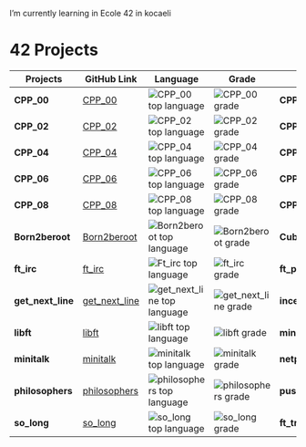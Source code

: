  I’m currently learning in Ecole 42 in kocaeli

# 42 Projects

| Projects              | GitHub Link                                                            | Language                                                                                                     | Grade                                                                                       | Projects              | GitHub Link                                                            | Language                                                                                                     | Grade                                                                                       |
|--------------------|------------------------------------------------------------------------|--------------------------------------------------------------------------------------------------------------|---------------------------------------------------------------------------------------------|--------------------|------------------------------------------------------------------------|--------------------------------------------------------------------------------------------------------------|---------------------------------------------------------------------------------------------|
| **CPP_00**         | [CPP_00](https://github.com/bruak/CPP_00.git)                         | ![CPP_00 top language](https://img.shields.io/github/languages/top/bruak/CPP_00?style=flat-square)           | ![CPP_00 grade](https://img.shields.io/badge/:-100%25-success?style=flat-square&logo=42)    | **CPP_01**         | [CPP_01](https://github.com/bruak/CPP_01.git)                         | ![CPP_01 top language](https://img.shields.io/github/languages/top/bruak/CPP_01?style=flat-square)           | ![CPP_01 grade](https://img.shields.io/badge/:-100%25-success?style=flat-square&logo=42)    |
| **CPP_02**         | [CPP_02](https://github.com/bruak/CPP_02.git)                         | ![CPP_02 top language](https://img.shields.io/github/languages/top/bruak/CPP_02?style=flat-square)           | ![CPP_02 grade](https://img.shields.io/badge/:-100%25-success?style=flat-square&logo=42)    | **CPP_03**         | [CPP_03](https://github.com/bruak/CPP_03.git)                         | ![CPP_03 top language](https://img.shields.io/github/languages/top/bruak/CPP_03?style=flat-square)           | ![CPP_03 grade](https://img.shields.io/badge/:-100%25-success?style=flat-square&logo=42)    |
| **CPP_04**         | [CPP_04](https://github.com/bruak/CPP_04.git)                         | ![CPP_04 top language](https://img.shields.io/github/languages/top/bruak/CPP_04?style=flat-square)           | ![CPP_04 grade](https://img.shields.io/badge/:-100%25-success?style=flat-square&logo=42)    | **CPP_05**         | [CPP_05](https://github.com/bruak/CPP_05.git)                         | ![CPP_05 top language](https://img.shields.io/github/languages/top/bruak/CPP_05?style=flat-square)           | ![CPP_05 grade](https://img.shields.io/badge/:-100%25-success?style=flat-square&logo=42)    |
| **CPP_06**         | [CPP_06](https://github.com/bruak/CPP_06.git)                         | ![CPP_06 top language](https://img.shields.io/github/languages/top/bruak/CPP_06?style=flat-square)           | ![CPP_06 grade](https://img.shields.io/badge/:-100%25-success?style=flat-square&logo=42)    | **CPP_07**         | [CPP_07](https://github.com/bruak/CPP_07.git)                         | ![CPP_07 top language](https://img.shields.io/github/languages/top/bruak/CPP_07?style=flat-square)           | ![CPP_07 grade](https://img.shields.io/badge/:-100%25-success?style=flat-square&logo=42)    |
| **CPP_08**         | [CPP_08](https://github.com/bruak/CPP_08.git)                         | ![CPP_08 top language](https://img.shields.io/github/languages/top/bruak/CPP_08?style=flat-square)           | ![CPP_08 grade](https://img.shields.io/badge/:-100%25-success?style=flat-square&logo=42)    | **CPP_09**         | [CPP_09](https://github.com/bruak/CPP_09.git)                         | ![CPP_09 top language](https://img.shields.io/github/languages/top/bruak/CPP_09?style=flat-square)           | ![CPP_09 grade](https://img.shields.io/badge/:-100%25-success?style=flat-square&logo=42)    |
| **Born2beroot**    | [Born2beroot](https://github.com/bruak/Born2beroot.git)               | ![Born2beroot top language](https://img.shields.io/github/languages/top/mcombeau/Born2beroot?style=flat-square) | ![Born2beroot grade](https://img.shields.io/badge/:-100%25-success?style=flat-square&logo=42)| **Cub3d**          | [Cub3d](https://github.com/bruak/Cub3d.git)                           | ![Cub3d top language](https://img.shields.io/github/languages/top/bruak/Cub3d?style=flat-square)             | ![Cub3d grade](https://img.shields.io/badge/:-100%25-success?style=flat-square&logo=42)     |
| **ft_irc**         | [ft_irc](https://github.com/bruak/ft_irc.git)                         | ![Ft_irc top language](https://img.shields.io/github/languages/top/bruak/CPP_00?style=flat-square)            | ![ft_irc grade](https://img.shields.io/badge/:-100%25-success?style=flat-square&logo=42)    | **ft_printf**      | [ft_printf](https://github.com/bruak/ft_printf.git)                   | ![ft_printf top language](https://img.shields.io/github/languages/top/bruak/ft_printf?style=flat-square)     | ![ft_printf grade](https://img.shields.io/badge/:-100%25-success?style=flat-square&logo=42) |
| **get_next_line**  | [get_next_line](https://github.com/bruak/get_next_line.git)           | ![get_next_line top language](https://img.shields.io/github/languages/top/bruak/get_next_line?style=flat-square)| ![get_next_line grade](https://img.shields.io/badge/:-100%25-success?style=flat-square&logo=42)| **inception**      | [inception](https://github.com/bruak/inception.git)                   | ![inception top language](https://img.shields.io/github/languages/top/bruak/inception?style=flat-square)     | ![inception grade](https://img.shields.io/badge/:-100%25-success?style=flat-square&logo=42) |
| **libft**          | [libft](https://github.com/bruak/libft.git)                          | ![libft top language](https://img.shields.io/github/languages/top/bruak/libft?style=flat-square)              | ![libft grade](https://img.shields.io/badge/:-100%25-success?style=flat-square&logo=42)     | **minishell**      | [minishell](https://github.com/bruak/minishell.git)                   | ![minishell top language](https://img.shields.io/github/languages/top/bruak/minishell?style=flat-square)     | ![minishell grade](https://img.shields.io/badge/:-100%25-success?style=flat-square&logo=42) |
| **minitalk**       | [minitalk](https://github.com/bruak/minitalk.git)                     | ![minitalk top language](https://img.shields.io/github/languages/top/bruak/minitalk?style=flat-square)         | ![minitalk grade](https://img.shields.io/badge/:-100%25-success?style=flat-square&logo=42)  | **netpractice**    | [netpractice](https://github.com/bruak/netpractice.git)               | ![netpractice top language](https://img.shields.io/github/languages/top/bruak/netpractice?style=flat-square) | ![netpractice grade](https://img.shields.io/badge/:-100%25-success?style=flat-square&logo=42)|
| **philosophers**   | [philosophers](https://github.com/bruak/42-philosophers_dinner_problem.git) | ![philosophers top language](https://img.shields.io/github/languages/top/bruak/42-philosophers_dinner_problem?style=flat-square)| ![philosophers grade](https://img.shields.io/badge/:-100%25-success?style=flat-square&logo=42)| **push_swap**      | [push_swap](https://github.com/bruak/push_swap.git)                   | ![push_swap top language](https://img.shields.io/github/languages/top/bruak/push_swap?style=flat-square)     | ![push_swap grade](https://img.shields.io/badge/:-100%25-success?style=flat-square&logo=42) |
| **so_long**        | [so_long](https://github.com/bruak/so_long.git)                       | ![so_long top language](https://img.shields.io/github/languages/top/bruak/so_long?style=flat-square)           | ![so_long grade](https://img.shields.io/badge/:-100%25-success?style=flat-square&logo=42)   | **ft_transcendance**  | [ft_transcendence](https://github.com/bruak/ft_transcendance)                                            | ![ft_transcendense_top_language](https://img.shields.io/badge/python-3670A0?style=for-the-badge&logo=python&logoColor=ffdd54)       | ![ft_transcendense_grade](https://img.shields.io/badge/:-125%25-success?style=flat-square&logo=42)                                                                              |
